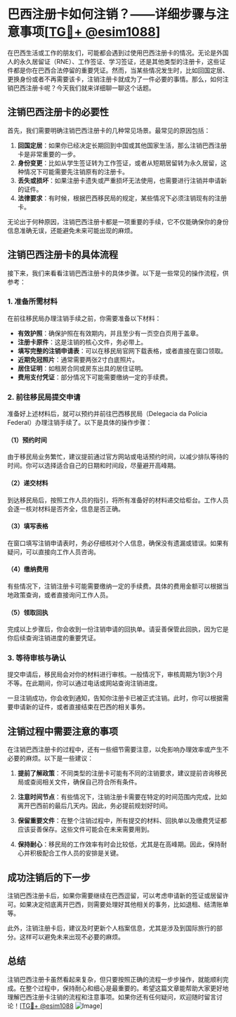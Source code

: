 # 巴西注册卡如何注销？——详细步骤与注意事项[[TG💪+ @esim1088](https://t.me/s/esim1088)]

在巴西生活或工作的朋友们，可能都会遇到过使用巴西注册卡的情况。无论是外国人的永久居留证（RNE）、工作签证、学习签证，还是其他类型的注册卡，这些证件都是你在巴西合法停留的重要凭证。然而，当某些情况发生时，比如回国定居、更换身份或者不再需要该卡，注销注册卡就成为了一件必要的事情。那么，如何注销巴西注册卡呢？今天我们就来详细聊一聊这个话题。

## 注销巴西注册卡的必要性

首先，我们需要明确注销巴西注册卡的几种常见场景。最常见的原因包括：

1. **回国定居**：如果你已经决定长期回到中国或其他国家生活，那么注销巴西注册卡是非常重要的一步。
2. **身份变更**：比如从学生签证转为工作签证，或者从短期居留转为永久居留，这种情况下可能需要先注销原有的注册卡。
3. **丢失或损坏**：如果注册卡遗失或严重损坏无法使用，也需要进行注销并申请新的证件。
4. **法律要求**：有时候，根据巴西移民局的规定，某些情况下必须注销现有的注册卡。

无论出于何种原因，注销巴西注册卡都是一项重要的手续，它不仅能确保你的身份信息准确无误，还能避免未来可能出现的麻烦。

## 注销巴西注册卡的具体流程

接下来，我们来看看注销巴西注册卡的具体步骤。以下是一些常见的操作流程，供参考：

### 1. 准备所需材料

在前往移民局办理注销手续之前，你需要准备以下材料：

- **有效护照**：确保护照在有效期内，并且至少有一页空白页用于盖章。
- **注册卡原件**：这是注销的核心文件，务必带上。
- **填写完整的注销申请表**：可以在移民局官网下载表格，或者直接在窗口领取。
- **近期免冠照片**：通常需要两张2寸白底照片。
- **居住证明**：如租房合同或房东出具的居住证明。
- **费用支付凭证**：部分情况下可能需要缴纳一定的手续费。

### 2. 前往移民局提交申请

准备好上述材料后，就可以预约并前往巴西移民局（Delegacia da Polícia Federal）办理注销手续了。以下是具体的操作步骤：

#### （1）预约时间

由于移民局业务繁忙，建议提前通过官方网站或电话预约时间，以减少排队等待的时间。你可以选择适合自己的日期和时间段，尽量避开高峰期。

#### （2）递交材料

到达移民局后，按照工作人员的指引，将所有准备好的材料递交给柜台。工作人员会逐一核对材料是否齐全，信息是否正确。

#### （3）填写表格

在窗口填写注销申请表时，务必仔细核对个人信息，确保没有遗漏或错误。如果有疑问，可以直接向工作人员咨询。

#### （4）缴纳费用

有些情况下，注销注册卡可能需要缴纳一定的手续费。具体的费用金额可以根据当地政策查询，或者直接询问工作人员。

#### （5）领取回执

完成以上步骤后，你会收到一份注销申请的回执单。请妥善保管此回执，因为它是你后续查询注销进度的重要凭证。

### 3. 等待审核与确认

提交申请后，移民局会对你的材料进行审核。一般情况下，审核周期为1到3个月不等。在此期间，你可以通过电话或网站查询注销进度。

一旦注销成功，你会收到通知，告知你注册卡已被正式注销。此时，你可以根据需要申请新的证件，或者直接结束在巴西的相关事务。

## 注销过程中需要注意的事项

在注销巴西注册卡的过程中，还有一些细节需要注意，以免影响办理效率或产生不必要的麻烦。以下是一些建议：

1. **提前了解政策**：不同类型的注册卡可能有不同的注销要求，建议提前咨询移民局或查阅相关文件，确保自己符合所有条件。
   
2. **注意时间节点**：有些情况下，注销注册卡需要在特定的时间范围内完成，比如离开巴西前的最后几天内。因此，务必提前规划好时间。

3. **保留重要文件**：在整个注销过程中，所有提交的材料、回执单以及缴费凭证都应该妥善保存。这些文件可能会在未来需要用到。

4. **保持耐心**：移民局的工作效率有时会比较低，尤其是在高峰期。因此，保持耐心并积极配合工作人员的安排是关键。

## 成功注销后的下一步

注销巴西注册卡后，如果你需要继续在巴西逗留，可以考虑申请新的签证或居留许可。如果决定彻底离开巴西，则需要处理好其他相关的事务，比如退租、结清账单等。

此外，注销注册卡后，建议及时更新个人档案信息，尤其是涉及到国际旅行的部分。这样可以避免未来出现不必要的麻烦。

## 总结

注销巴西注册卡虽然看起来复杂，但只要按照正确的流程一步步操作，就能顺利完成。在整个过程中，保持耐心和细心是最重要的。希望这篇文章能帮助大家更好地理解巴西注册卡注销的流程和注意事项。如果你还有任何疑问，欢迎随时留言讨论！[[TG💪+ @esim1088](https://t.me/s/esim1088) ![Image](https://i.postimg.cc/4NQfJmqS/Snipaste-2025-05-13-00-14-12.png)]